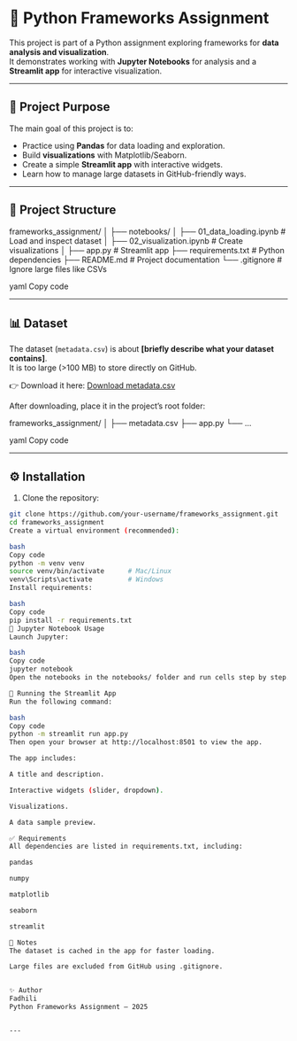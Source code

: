 # 🌱 Python Frameworks Assignment

This project is part of a Python assignment exploring frameworks for **data analysis and visualization**.  
It demonstrates working with **Jupyter Notebooks** for analysis and a **Streamlit app** for interactive visualization.

---

## 📌 Project Purpose

The main goal of this project is to:

- Practice using **Pandas** for data loading and exploration.
- Build **visualizations** with Matplotlib/Seaborn.
- Create a simple **Streamlit app** with interactive widgets.
- Learn how to manage large datasets in GitHub-friendly ways.

---

## 📂 Project Structure

frameworks_assignment/
│
├── notebooks/
│ ├── 01_data_loading.ipynb # Load and inspect dataset
│ ├── 02_visualization.ipynb # Create visualizations
│
├── app.py # Streamlit app
├── requirements.txt # Python dependencies
├── README.md # Project documentation
└── .gitignore # Ignore large files like CSVs

yaml
Copy code

---

## 📊 Dataset

The dataset (`metadata.csv`) is about **[briefly describe what your dataset contains]**.  
It is too large (>100 MB) to store directly on GitHub.

👉 Download it here: [Download metadata.csv](https://drive.google.com/file/d/1Yvy8MeXmUHEply-68B_fzWLx8jFjKuTN/view?usp=sharing)

After downloading, place it in the project’s root folder:

frameworks_assignment/
│
├── metadata.csv
├── app.py
└── ...

yaml
Copy code

---

## ⚙️ Installation

1. Clone the repository:

```bash
git clone https://github.com/your-username/frameworks_assignment.git
cd frameworks_assignment
Create a virtual environment (recommended):

bash
Copy code
python -m venv venv
source venv/bin/activate      # Mac/Linux
venv\Scripts\activate         # Windows
Install requirements:

bash
Copy code
pip install -r requirements.txt
📒 Jupyter Notebook Usage
Launch Jupyter:

bash
Copy code
jupyter notebook
Open the notebooks in the notebooks/ folder and run cells step by step.

🚀 Running the Streamlit App
Run the following command:

bash
Copy code
python -m streamlit run app.py
Then open your browser at http://localhost:8501 to view the app.

The app includes:

A title and description.

Interactive widgets (slider, dropdown).

Visualizations.

A data sample preview.

✅ Requirements
All dependencies are listed in requirements.txt, including:

pandas

numpy

matplotlib

seaborn

streamlit

📌 Notes
The dataset is cached in the app for faster loading.

Large files are excluded from GitHub using .gitignore.


✨ Author
Fadhili
Python Frameworks Assignment – 2025


---










```
